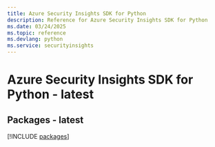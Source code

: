 ```yaml
---
title: Azure Security Insights SDK for Python
description: Reference for Azure Security Insights SDK for Python
ms.date: 03/24/2025
ms.topic: reference
ms.devlang: python
ms.service: securityinsights
---
```

# Azure Security Insights SDK for Python - latest
## Packages - latest
[!INCLUDE [packages](security-insights-index.md)]